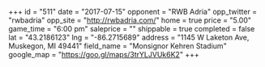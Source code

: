 +++
id = "511"
date = "2017-07-15"
opponent = "RWB Adria"
opp_twitter = "rwbadria"
opp_site = "http://rwbadria.com/"
home = true
price = "5.00"
game_time = "6:00 pm"
saleprice = ""
shippable = true
completed = false
lat = "43.2186123"
lng = "-86.2715689"
address = "1145 W Laketon Ave, Muskegon, MI 49441"
field_name = "Monsignor Kehren Stadium"
google_map = "https://goo.gl/maps/3trYLJVUk6K2"
+++

